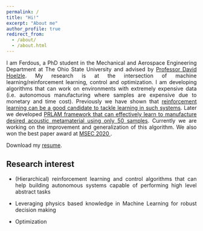```yaml
---
permalink: /
title: "Hi!"
excerpt: "About me"
author_profile: true
redirect_from: 
  - /about/
  - /about.html
---
```

 <p align="justify"> 
I am Ferdous, a PhD student in the Mechanical and Aerospace Engineering Department at The Ohio State University and advised by <a href="https://mae.osu.edu/people/hoelzle.1">Professor David Hoelzle</a>. My research is at the intersection of machine learning/reinforcement learning, control and optimization. I am developing algorithms that can work on environments with extremely expensive data (i.e. autonomous manufacturing where samples are expensive due to monetary and time cost). Previously we have shown that <a href="https://asmedigitalcollection.asme.org/MSEC/proceedings-abstract/MSEC2020/84263/V002T07A009/1095697">reinforcement learning can be a good candidate to tackle learning in such systems</a>. Later we developed <a href=" ">PRLAM framework that can effectively learn to manufacture desired acoustic metamaterial using only 50 samples</a>. Currently we are working on the improvement and generalization of this algorithm. We also won the best paper award at <a href="https://event.asme.org/MSEC-2020"> MSEC 2020 </a>.        
</p> 

Download my [resume](https://github.com/ferdous-alam/ferdous-alam.github.io/blob/master/Ferdous_resume.pdf).

## Research interest 
* <p align="justify"> (Hierarchical) reinforcement learning and control algorithms that can help building autonomous systems capable of performing high level abstract tasks </p>    
* <p align="justify"> Leveraging physics based knowledge in Machine Learning for robust decision making</p>   
* <p align="justify"> Optimization </p>   


